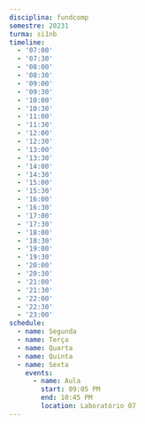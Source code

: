 ```yaml
---
disciplina: fundcomp
semestre: 20231
turma: si1nb
timeline:
  - '07:00'
  - '07:30'
  - '08:00'
  - '08:30'
  - '09:00'
  - '09:30'
  - '10:00'
  - '10:30'
  - '11:00'
  - '11:30'
  - '12:00'
  - '12:30'
  - '13:00'
  - '13:30'
  - '14:00'
  - '14:30'
  - '15:00'
  - '15:30'
  - '16:00'
  - '16:30'
  - '17:00'
  - '17:30'
  - '18:00'
  - '18:30'
  - '19:00'
  - '19:30'
  - '20:00'
  - '20:30'
  - '21:00'
  - '21:30'
  - '22:00'
  - '22:30'
  - '23:00'
schedule:
  - name: Segunda
  - name: Terça
  - name: Quarta
  - name: Quinta
  - name: Sexta
    events:
      - name: Aula
        start: 09:05 PM
        end: 10:45 PM
        location: Laboratório 07
---
```

